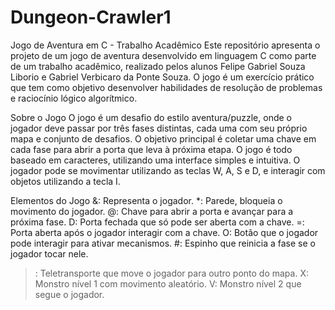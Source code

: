 # Dungeon-Crawler1
Jogo de Aventura em C - Trabalho Acadêmico
Este repositório apresenta o projeto de um jogo de aventura desenvolvido em linguagem C como parte de um trabalho acadêmico, realizado pelos alunos Felipe Gabriel Souza Liborio e Gabriel Verbicaro da Ponte Souza. O jogo é um exercício prático que tem como objetivo desenvolver habilidades de resolução de problemas e raciocínio lógico algorítmico. 

Sobre o Jogo
O jogo é um desafio do estilo aventura/puzzle, onde o jogador deve passar por três fases distintas, cada uma com seu próprio mapa e conjunto de desafios. O objetivo principal é coletar uma chave em cada fase para abrir a porta que leva à próxima etapa. O jogo é todo baseado em caracteres, utilizando uma interface simples e intuitiva. O jogador pode se movimentar utilizando as teclas W, A, S e D, e interagir com objetos utilizando a tecla I.

Elementos do Jogo
&: Representa o jogador.
*: Parede, bloqueia o movimento do jogador.
@: Chave para abrir a porta e avançar para a próxima fase.
D: Porta fechada que só pode ser aberta com a chave.
=: Porta aberta após o jogador interagir com a chave.
O: Botão que o jogador pode interagir para ativar mecanismos.
#: Espinho que reinicia a fase se o jogador tocar nele.
>: Teletransporte que move o jogador para outro ponto do mapa.
X: Monstro nível 1 com movimento aleatório.
V: Monstro nível 2 que segue o jogador.
